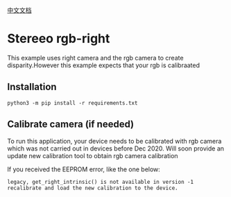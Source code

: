 [中文文档](README.zh-CN.md)

# Stereeo rgb-right
This example uses right camera and the rgb camera to create disparity.However this example expects that your rgb is calibraated


## Installation

```
python3 -m pip install -r requirements.txt
```

## Calibrate camera (if needed)

To run this application, your device needs to be calibrated with rgb camera which was not carried out in devices before Dec 2020. Will soon provide an update new calibration tool to obtain rgb camera calibration

If you received the EEPROM error, like the one below:

```
legacy, get_right_intrinsic() is not available in version -1
recalibrate and load the new calibration to the device. 
```

